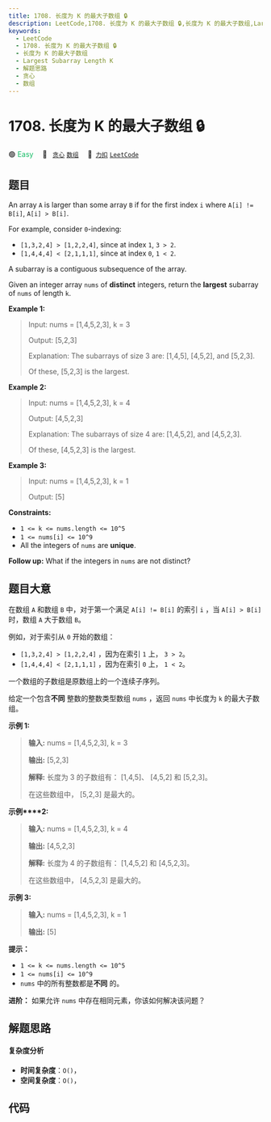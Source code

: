 ```yaml
---
title: 1708. 长度为 K 的最大子数组 🔒
description: LeetCode,1708. 长度为 K 的最大子数组 🔒,长度为 K 的最大子数组,Largest Subarray Length K,解题思路,贪心,数组
keywords:
  - LeetCode
  - 1708. 长度为 K 的最大子数组 🔒
  - 长度为 K 的最大子数组
  - Largest Subarray Length K
  - 解题思路
  - 贪心
  - 数组
---
```


# 1708. 长度为 K 的最大子数组 🔒

🟢 <font color=#15bd66>Easy</font>&emsp; 🔖&ensp; [`贪心`](/tag/greedy.md) [`数组`](/tag/array.md)&emsp; 🔗&ensp;[`力扣`](https://leetcode.cn/problems/largest-subarray-length-k) [`LeetCode`](https://leetcode.com/problems/largest-subarray-length-k)

## 题目

An array `A` is larger than some array `B` if for the first index `i` where
`A[i] != B[i]`, `A[i] > B[i]`.

For example, consider `0`-indexing:

  * `[1,3,2,4] > [1,2,2,4]`, since at index `1`, `3 > 2`.
  * `[1,4,4,4] < [2,1,1,1]`, since at index `0`, `1 < 2`.

A subarray is a contiguous subsequence of the array.

Given an integer array `nums` of **distinct** integers, return the **largest**
subarray of `nums` of length `k`.



**Example 1:**

> Input: nums = [1,4,5,2,3], k = 3
> 
> Output: [5,2,3]
> 
> Explanation: The subarrays of size 3 are: [1,4,5], [4,5,2], and [5,2,3].
> 
> Of these, [5,2,3] is the largest.

**Example 2:**

> Input: nums = [1,4,5,2,3], k = 4
> 
> Output: [4,5,2,3]
> 
> Explanation: The subarrays of size 4 are: [1,4,5,2], and [4,5,2,3].
> 
> Of these, [4,5,2,3] is the largest.

**Example 3:**

> Input: nums = [1,4,5,2,3], k = 1
> 
> Output: [5]

**Constraints:**

  * `1 <= k <= nums.length <= 10^5`
  * `1 <= nums[i] <= 10^9`
  * All the integers of `nums` are **unique**.



**Follow up:** What if the integers in `nums` are not distinct?


## 题目大意

在数组 `A` 和数组 `B` 中，对于第一个满足 `A[i] != B[i]` 的索引 `i` ，当 `A[i] > B[i]` 时，数组 `A`
大于数组 `B`。

例如，对于索引从 `0` 开始的数组：

  * `[1,3,2,4] > [1,2,2,4]` ，因为在索引 `1` 上， `3 > 2`。
  * `[1,4,4,4] < [2,1,1,1]` ，因为在索引 `0` 上， `1 < 2`。

一个数组的子数组是原数组上的一个连续子序列。

给定一个包含**不同** 整数的整数类型数组 `nums` ，返回 `nums` 中长度为 `k` 的最大子数组。



**示例 1:**

> 
> 
> 
> 
> 
> **输入:** nums = [1,4,5,2,3], k = 3
> 
> **输出:** [5,2,3]
> 
> **解释:** 长度为 3 的子数组有： [1,4,5]、 [4,5,2] 和 [5,2,3]。
> 
> 在这些数组中， [5,2,3] 是最大的。

**示例****2:**

> 
> 
> 
> 
> 
> **输入:** nums = [1,4,5,2,3], k = 4
> 
> **输出:** [4,5,2,3]
> 
> **解释:** 长度为 4 的子数组有： [1,4,5,2] 和 [4,5,2,3]。
> 
> 在这些数组中， [4,5,2,3] 是最大的。

**示例 3:**

> 
> 
> 
> 
> 
> **输入:** nums = [1,4,5,2,3], k = 1
> 
> **输出:** [5]
> 
> 



**提示：**

  * `1 <= k <= nums.length <= 10^5`
  * `1 <= nums[i] <= 10^9`
  * `nums` 中的所有整数都是**不同** 的。



**进阶：** 如果允许 `nums` 中存在相同元素，你该如何解决该问题？


## 解题思路

#### 复杂度分析

- **时间复杂度**：`O()`，
- **空间复杂度**：`O()`，

## 代码

```javascript

```